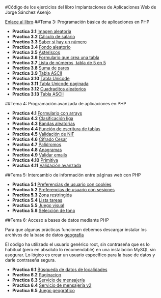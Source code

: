 #Código de los ejercicios del libro Implantaciones de Aplicaciones Web de Jorge Sánchez Asenjo

[Enlace al libro](http://www.jorgesanchez.net/libro-iaw)
##Tema 3: Programación básica de aplicaciones en PHP
* **Practica 3.1** [Imagen aleatoria](3-php-basico/practica-3-1/) 
* **Practica 3.2** [Cálculo de salario](3-php-basico/practica-3-2/) 
* **Practica 3.3** [Saber si hay un número](3-php-basico/practica-3-3/) 
* **Practica 3.4** [Fondo aleatorio](3-php-basico/practica-3-4/) 
* **Practica 3.5** [Asteriscos](3-php-basico/practica-3-5/) 
* **Practica 3.6** [Formulario que crea una tabla](3-php-basico/practica-3-6/) 
* **Practica 3.7** [Lista de números, tabla de 5 en 5](3-php-basico/practica-3-7/) 
* **Practica 3.8** [Suma de pares](3-php-basico/practica-3-8/) 
* **Practica 3.9** [Tabla ASCII](3-php-basico/practica-3-9/) 
* **Practica 3.10** [Tabla Unicode](3-php-basico/practica-3-10/) 
* **Practica 3.11** [Tabla Unicode paginada](3-php-basico/practica-3-11/) 
* **Practica 3.12** [Cuadraditos aleatorios](3-php-basico/practica-3-12/) 
* **Practica 3.13** [Tabla ASCII](3-php-basico/practica-3-13/) 

##Tema 4: Programación avanzada de aplicaciones en PHP
* **Practica 4.1** [Formulario con arrays](4-php-avanzado/practica-4-1/) 
* **Practica 4.2** [Clasificación liga](4-php-avanzado/practica-4-2/)
* **Practica 4.3** [Bandas aleatorias](4-php-avanzado/practica-4-3/) 
* **Practica 4.4** [Función de escritura de tablas](4-php-avanzado/practica-4-4/) 
* **Practica 4.5** [Validación de NIF](4-php-avanzado/practica-4-5/) 
* **Practica 4.6** [Cifrado Cesar](4-php-avanzado/practica-4-6/) 
* **Practica 4.7** [Palídromos](4-php-avanzado/practica-4-7/) 
* **Practica 4.8** [Anagramas](4-php-avanzado/practica-4-8/) 
* **Practica 4.9** [Validar emails](4-php-avanzado/practica-4-9/) 
* **Practica 4.10** [Primitiva](4-php-avanzado/practica-4-10/) 
* **Practica 4.11** [Validación avanzada](4-php-avanzado/practica-4-11/) 

##Tema 5: Intercambio de información entre páginas web con PHP
* **Practica 5.1** [Preferencias de usuario con cookies](5-php-intercambio/practica-5-1/) 
* **Practica 5.2** [Preferencias de usuario con sesiones](5-php-intercambio/practica-5-2/) 
* **Practica 5.3** [Zona restringida](5-php-intercambio/practica-5-3/) 
* **Practica 5.4** [Lista tareas](5-php-intercambio/practica-5-4/) 
* **Practica 5.5** [Juego visual](5-php-intercambio/practica-5-5/) 
* **Practica 5.6** [Selección de tono](5-php-intercambio/practica-5-6/) 

##Tema 6: Acceso a bases de datos mediante PHP

Para que algunas prácticas funcionen debemos descargar instalar los archivos de la 
base de datos [geografia](6-php-bd/geografia)  

El código ha utilizado el usuario genérico root, sin contraseña 
que es lo habitual (pero en absoluto lo recomendable) en
una instalación MySQL sin asegurar. Lo lógico es crear un
usuario específico para la base de datos y darle contraseña segura.

* **Practica 6.1** [Búsqueda de datos de localidades](6-php-bd/practica-6-1/)
* **Practica 6.2** [Paginacion](6-php-bd/practica-6-2/)
* **Practica 6.3** [Servicio de mensajería](6-php-bd/practica-6-3/)
* **Practica 6.4** [Servicio de mensajería v2](6-php-bd/practica-6-4/)
* **Practica 6.5** [Juego geográfico](6-php-bd/practica-6-5/)
 
